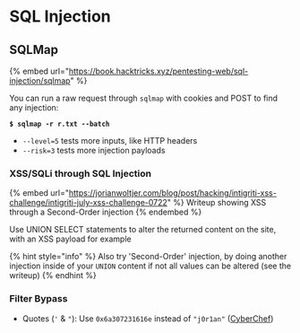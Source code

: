 # SQL Injection

## SQLMap

{% embed url="https://book.hacktricks.xyz/pentesting-web/sql-injection/sqlmap" %}

You can run a raw request through `sqlmap` with cookies and POST to find any injection:

<pre class="language-shell-session"><code class="lang-shell-session"><strong>$ sqlmap -r r.txt --batch
</strong></code></pre>

* `--level=5` tests more inputs, like HTTP headers
* `--risk=3` tests more injection payloads

### XSS/SQLi through SQL Injection

{% embed url="https://jorianwoltjer.com/blog/post/hacking/intigriti-xss-challenge/intigriti-july-xss-challenge-0722" %}
Writeup showing XSS through a Second-Order injection
{% endembed %}

Use UNION SELECT statements to alter the returned content on the site, with an XSS payload for example

{% hint style="info" %}
Also try 'Second-Order' injection, by doing another injection inside of your `UNION` content if not all values can be altered (see the writeup)
{% endhint %}

### Filter Bypass

* Quotes (`'` & `"`): Use `0x6a307231616e` instead of `"j0r1an"` ([CyberChef](https://gchq.github.io/CyberChef/#recipe=To\_Hex\('None',0\)Find\_/\_Replace\(%7B'option':'Regex','string':'.\*'%7D,'0x$%26',false,false,false,false\)\&input=ajByMWFu))
